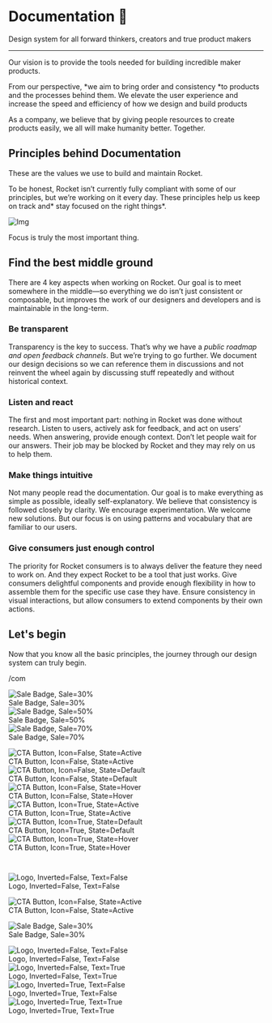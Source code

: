 
# Documentation 🚀

Design system for all forward thinkers, creators and true product makers

---

Our vision is to provide the tools needed for building incredible maker products.

From our perspective, *we aim to bring order and consistency *to products and the processes behind them. We elevate the user experience and increase the speed and efficiency of how we design and build products

As a company, we believe that by giving people resources to create products easily, we all will make humanity better. Together.

## Principles behind Documentation

These are the values we use to build and maintain Rocket.

To be honest, Rocket isn’t currently fully compliant with some of our principles, but we’re working on it every day. These principles help us keep on track and* stay focused on the right things*.

![Img](https://studio-assets.supernova.io/design-systems/14533/9289758a-6300-472a-bbc6-a57098081abf.jpeg)

Focus is truly the most important thing.

## Find the best middle ground

There are 4 key aspects when working on Rocket. Our goal is to meet somewhere in the middle—so everything we do isn’t just consistent or composable, but improves the work of our designers and developers and is maintainable in the long-term.

### Be transparent

Transparency is the key to success. That’s why we have a *public roadmap and open feedback channels*. But we’re trying to go further. We document our design decisions so we can reference them in discussions and not reinvent the wheel again by discussing stuff repeatedly and without historical context.

### Listen and react

The first and most important part: nothing in Rocket was done without research. Listen to users, actively ask for feedback, and act on users’ needs. When answering, provide enough context. Don’t let people wait for our answers. Their job may be blocked by Rocket and they may rely on us to help them.

### Make things intuitive

Not many people read the documentation. Our goal is to make everything as simple as possible, ideally self-explanatory. We believe that consistency is followed closely by clarity. We encourage experimentation. We welcome new solutions. But our focus is on using patterns and vocabulary that are familiar to our users.

### Give consumers just enough control

The priority for Rocket consumers is to always deliver the feature they need to work on. And they expect Rocket to be a tool that just works. Give consumers delightful components and provide enough flexibility in how to assemble them for the specific use case they have. Ensure consistency in visual interactions, but allow consumers to extend components by their own actions.

## Let's begin

Now that you know all the basic principles, the journey through our design system can truly begin.

/com

  
![Sale Badge, Sale=30%](https://studio-assets.supernova.io/design-systems/14533/5134fb53-512a-4f76-8800-d20c973fcedb.png)  
Sale Badge, Sale=30%  
![Sale Badge, Sale=50%](https://studio-assets.supernova.io/design-systems/14533/9a7706cb-6d35-40d6-88a6-6462160adcb0.png)  
Sale Badge, Sale=50%  
![Sale Badge, Sale=70%](https://studio-assets.supernova.io/design-systems/14533/ed28672f-995f-4acc-9fd4-dde9cd8caf59.png)  
Sale Badge, Sale=70%  


  
![CTA Button, Icon=False, State=Active](https://studio-assets.supernova.io/design-systems/14533/1748ede7-db43-4688-a666-8e386ccb0080.png)  
CTA Button, Icon=False, State=Active  
![CTA Button, Icon=False, State=Default](https://studio-assets.supernova.io/design-systems/14533/75128c07-5602-4867-91ee-e3b94614d711.png)  
CTA Button, Icon=False, State=Default  
![CTA Button, Icon=False, State=Hover](https://studio-assets.supernova.io/design-systems/14533/2efc5929-d3d9-40dc-827e-f705ee8b2215.png)  
CTA Button, Icon=False, State=Hover  
![CTA Button, Icon=True, State=Active](https://studio-assets.supernova.io/design-systems/14533/13fc48f4-d5df-4185-a9c7-307770b3568d.png)  
CTA Button, Icon=True, State=Active  
![CTA Button, Icon=True, State=Default](https://studio-assets.supernova.io/design-systems/14533/d6039ca7-cd9b-41e4-9894-6bf12b91bfdb.png)  
CTA Button, Icon=True, State=Default  
![CTA Button, Icon=True, State=Hover](https://studio-assets.supernova.io/design-systems/14533/ec2a2bc0-77dd-4146-a003-8c5b5bfbe95a.png)  
CTA Button, Icon=True, State=Hover  


```javascript  
  
```

  
![Logo, Inverted=False, Text=False](https://studio-assets.supernova.io/design-systems/14533/6d5cc026-fb93-4048-aeba-032409162a91.png)  
Logo, Inverted=False, Text=False  


  
  


  
![CTA Button, Icon=False, State=Active](https://studio-assets.supernova.io/design-systems/14533/1748ede7-db43-4688-a666-8e386ccb0080.png)  
CTA Button, Icon=False, State=Active  


  
![Sale Badge, Sale=30%](https://studio-assets.supernova.io/design-systems/14533/5134fb53-512a-4f76-8800-d20c973fcedb.png)  
Sale Badge, Sale=30%  


  
![Logo, Inverted=False, Text=False](https://studio-assets.supernova.io/design-systems/14533/6d5cc026-fb93-4048-aeba-032409162a91.png)  
Logo, Inverted=False, Text=False  
![Logo, Inverted=False, Text=True](https://studio-assets.supernova.io/design-systems/14533/bc6ee9ab-acea-4f73-9483-f13ab56bfaa5.png)  
Logo, Inverted=False, Text=True  
![Logo, Inverted=True, Text=False](https://studio-assets.supernova.io/design-systems/14533/257bb4f5-8353-491b-abaa-ecabba1e0b77.png)  
Logo, Inverted=True, Text=False  
![Logo, Inverted=True, Text=True](https://studio-assets.supernova.io/design-systems/14533/a8d90d81-7890-4a3a-a655-7f32f8578bf6.png)  
Logo, Inverted=True, Text=True  
